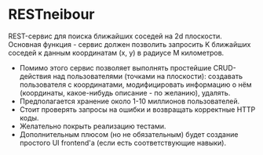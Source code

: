 # RESTneibour
REST-сервис для поиска ближайших соседей на 2d плоскости. Основная функция - сервис должен позволить запросить K ближайших соседей к данным координатам (x, y) в радиусе M километров.

- Помимо этого сервис позволяет выполнять простейшие CRUD-действия над пользователями (точками на плоскости): создавать пользователя с координатами,
модифицировать информацию о нём (координаты, какое-нибудь описание - по желанию), удалять.
- Предполагается хранение около 1-10 миллионов пользователей.
- Стоит проверять запросы на ошибки и возвращать корректные HTTP коды.
- Желательно покрыть реализацию тестами.
- Дополнительным плюсом (но не обязательным) будет создание простого UI frontend'а (если есть соответствующие навыки).